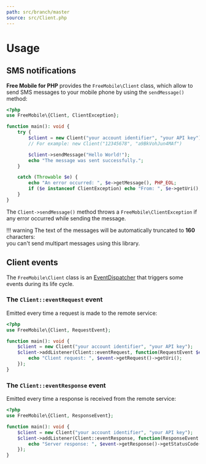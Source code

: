 ```yaml
---
path: src/branch/master
source: src/Client.php
---
```


# Usage

## SMS notifications
**Free Mobile for PHP** provides the `FreeMobile\Client` class, which allow to send SMS messages to your mobile phone by using the `sendMessage()` method:

``` php
<?php
use FreeMobile\{Client, ClientException};

function main(): void {
	try {
		$client = new Client("your account identifier", "your API key");
		// For example: new Client("12345678", "a9BkVohJun4MAf")

		$client->sendMessage("Hello World!");
		echo "The message was sent successfully.";
	}

	catch (Throwable $e) {
		echo "An error occurred: ", $e->getMessage(), PHP_EOL;
		if ($e instanceof ClientException) echo "From: ", $e->getUri(), PHP_EOL;
	}
}
```

The `Client->sendMessage()` method throws a `FreeMobile\ClientException` if any error occurred while sending the message.

!!! warning
	The text of the messages will be automatically truncated to **160** characters:  
	you can't send multipart messages using this library.

## Client events
The `FreeMobile\Client` class is an [EventDispatcher](https://symfony.com/doc/current/components/event_dispatcher.html) that triggers some events during its life cycle.

### The `Client::eventRequest` event
Emitted every time a request is made to the remote service:

``` php
<?php
use FreeMobile\{Client, RequestEvent};

function main(): void {
	$client = new Client("your account identifier", "your API key");
	$client->addListener(Client::eventRequest, function(RequestEvent $event) {
		echo "Client request: ", $event->getRequest()->getUri();
	});
}
```

### The `Client::eventResponse` event
Emitted every time a response is received from the remote service:

``` php
<?php
use FreeMobile\{Client, ResponseEvent};

function main(): void {
	$client = new Client("your account identifier", "your API key");
	$client->addListener(Client::eventResponse, function(ResponseEvent $event) {
		echo "Server response: ", $event->getResponse()->getStatusCode();
	});
}
```
